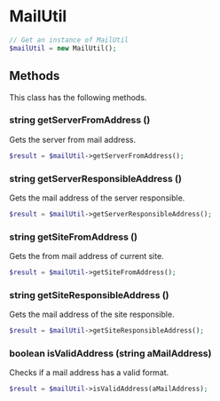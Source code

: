 # MailUtil

```php
// Get an instance of MailUtil
$mailUtil = new MailUtil();
```


## Methods
This class has the following methods.


### string getServerFromAddress ()
Gets the server from mail address.

```php
$result = $mailUtil->getServerFromAddress();
```


### string getServerResponsibleAddress ()
Gets the mail address of the server responsible.

```php
$result = $mailUtil->getServerResponsibleAddress();
```


### string getSiteFromAddress ()
Gets the from mail address of current site.

```php
$result = $mailUtil->getSiteFromAddress();
```


### string getSiteResponsibleAddress ()
Gets the mail address of the site responsible.

```php
$result = $mailUtil->getSiteResponsibleAddress();
```


### boolean isValidAddress (string aMailAddress)
Checks if a mail address has a valid format.

```php
$result = $mailUtil->isValidAddress(aMailAddress);
```

